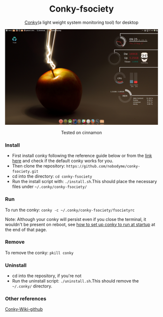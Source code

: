 <div align="center">

# Conky-fsociety

[Conky](https://wiki.archlinux.org/index.php/conky)(a light weight system monitoring tool) for desktop

<img src="https://github.com/nobodyme/conky-fsociety/blob/master/screenshot-desktop.png">

Tested on cinnamon

</div>

### Install

  - First install conky following the reference guide below or from the [link here](https://www.shellhacks.com/install-configure-conky-linux-mint-ubuntu-debian/) and check if the default conky works for you.
  - Then clone the repository: `https://github.com/nobodyme/conky-fsociety.git`
  - cd into the directory: `cd conky-fsociety`
  - Run the install script with: `./install.sh`.This should place the necessary files under `~/.conky/conky-fsociety/`
  
### Run
	
To run the conky: `conky -c ~/.conky/conky-fsociety/fsocietyrc`

Note: Although your conky will persist even if you close the terminal, it wouldn't be present on reboot, see [how to set up conky to run at startup](https://www.shellhacks.com/install-configure-conky-linux-mint-ubuntu-debian/) at the end of that page.

### Remove 

To remove the conky: `pkill conky`
  
### Uninstall

 - cd into the repository, if you're not
 - Run the uninstall script: `./uninstall.sh`.This should remove the `~/.conky/` directory.

### Other references
[Conky-Wiki-github](https://github.com/brndnmtthws/conky/wiki)
